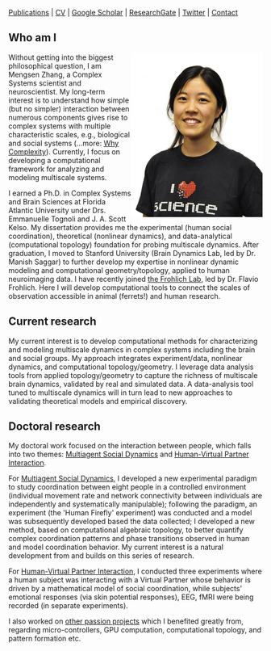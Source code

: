 [Publications](/pubs.md) | [CV](/docs/MengsenZhang_CV.pdf) | [Google Scholar](https://scholar.google.com/citations?user=YfVxfjMAAAAJ&hl=en) | [ResearchGate](https://www.researchgate.net/profile/Mengsen_Zhang) | [Twitter](https://twitter.com/Mengsen) | [Contact](contact.md)

## Who am I
<img src="./pics/HS1_SM.jpg" width ="260" align="right">Without getting into the biggest philosophical question, I am Mengsen Zhang, a Complex Systems scientist and neuroscientist. My long-term interest is to understand how simple (but no simpler) interaction between numerous components gives rise to complex systems with multiple characteristic scales, e.g., biological and social systems (...more: [Why Complexity](/complexity.md)). Currently, I focus on developing a computational framework for analyzing and modeling multiscale systems. 

I earned a Ph.D. in Complex Systems and Brain Sciences at Florida Atlantic University under Drs. Emmanuelle Tognoli and J. A. Scott Kelso. My dissertation provides me the experimental (human social coordination), theoretical (nonlinear dynamics), and data-analytical (computational topology) foundation for probing multiscale dynamics. After graduation, I moved to Stanford University (Brain Dynamics Lab, led by Dr. Manish Saggar) to further develop my expertise in nonlinear dynamic modeling and computational geometry/topology, applied to human neuroimaging data. I have recently joined [the Frohlich Lab](http://www.frohlichlab.org/), led by Dr. Flavio Frohlich. Here I will develop computational tools to connect the scales of observation accessible in animal (ferrets!) and human research.

## Current research
My current interest is to develop computational methods for characterizing and modeling multiscale dynamics in complex systems including the brain and social groups. My approach integrates experiment/data, nonlinear dynamics, and computational topology/geometry. I leverage data analysis tools from applied topology/geometry to capture the richness of multiscale brain dynamics, validated by real and simulated data. A data-analysis tool tuned to multiscale dynamics will in turn lead to new approaches to validating theoretical models and empirical discovery. 

## Doctoral research
My doctoral work focused on the interaction between people, which falls into two themes: [Multiagent Social Dynamics](/topics/multiagentsocial.md) and [Human-Virtual Partner Interaction](/topics/VPI.md). 

For [Multiagent Social Dynamics](/topics/multiagentsocial.md), I developed a new experimental paradigm to study coordination between eight people in a controlled environment (individual movement rate and network connectivity between individuals are independently and systematically manipulable); following the paradigm, an experiment (the 'Human Firefly' experiment) was conducted and a model was subsequently developed based the data collected; I developed a new method, based on computational algebraic topology, to better quantify complex coordination patterns and phase transitions observed in human and model coordination behavior. My current interest is a natural development from and builds on this series of research. 

For [Human-Virtual Partner Interaction](/topics/VPI.md), I conducted three experiments where a human subject was interacting with a Virtual Partner whose behavior is driven by a mathematical model of social coordination, while subjects' emotional responses (via skin potential responses), EEG, fMRI were being recorded (in separate experiments). 

I also worked on [other passion projects](/topics/docsideprojects.md) which I benefited greatly from, regarding micro-controllers, GPU computation, computational topology, and pattern formation etc. 


